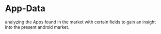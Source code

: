 # App-Data
analyzing the Apps found in the market with certain fields to gain an insight into the present android market.
